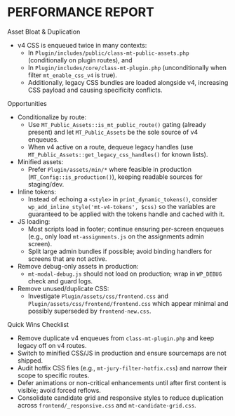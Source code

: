 # PERFORMANCE REPORT

Asset Bloat & Duplication

- v4 CSS is enqueued twice in many contexts:
  - In `Plugin/includes/public/class-mt-public-assets.php` (conditionally on plugin routes), and
  - In `Plugin/includes/core/class-mt-plugin.php` (unconditionally when filter `mt_enable_css_v4` is true).
  - Additionally, legacy CSS bundles are loaded alongside v4, increasing CSS payload and causing specificity conflicts.

Opportunities

- Conditionalize by route:
  - Use `MT_Public_Assets::is_mt_public_route()` gating (already present) and let `MT_Public_Assets` be the sole source of v4 enqueues.
  - When v4 active on a route, dequeue legacy handles (use `MT_Public_Assets::get_legacy_css_handles()` for known lists).
- Minified assets:
  - Prefer `Plugin/assets/min/*` where feasible in production (`MT_Config::is_production()`), keeping readable sources for staging/dev.
- Inline tokens:
  - Instead of echoing a `<style>` in `print_dynamic_tokens()`, consider `wp_add_inline_style('mt-v4-tokens', $css)` so the variables are guaranteed to be applied with the tokens handle and cached with it.
- JS loading:
  - Most scripts load in footer; continue ensuring per-screen enqueues (e.g., only load `mt-assignments.js` on the assignments admin screen).
  - Split large admin bundles if possible; avoid binding handlers for screens that are not active.
 - Remove debug-only assets in production:
   - `mt-modal-debug.js` should not load on production; wrap in `WP_DEBUG` check and guard logs.
 - Remove unused/duplicate CSS:
   - Investigate `Plugin/assets/css/frontend.css` and `Plugin/assets/css/frontend/frontend.css` which appear minimal and possibly superseded by `frontend-new.css`.

Quick Wins Checklist

- Remove duplicate v4 enqueues from `class-mt-plugin.php` and keep legacy off on v4 routes.
- Switch to minified CSS/JS in production and ensure sourcemaps are not shipped.
- Audit hotfix CSS files (e.g., `mt-jury-filter-hotfix.css`) and narrow their scope to specific routes.
- Defer animations or non-critical enhancements until after first content is visible; avoid forced reflows.
 - Consolidate candidate grid and responsive styles to reduce duplication across `frontend/_responsive.css` and `mt-candidate-grid.css`.
